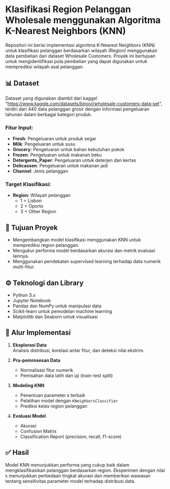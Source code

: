 # Klasifikasi Region Pelanggan Wholesale menggunakan Algoritma K-Nearest Neighbors (KNN)

Repositori ini berisi implementasi algoritma K-Nearest Neighbors (KNN) untuk klasifikasi pelanggan berdasarkan wilayah (Region) menggunakan data pembelian dari dataset Wholesale Customers. Proyek ini bertujuan untuk mengidentifikasi pola pembelian yang dapat digunakan untuk memprediksi wilayah asal pelanggan.

## 📊 Dataset

Dataset yang digunakan diambil dari kaggel "https://www.kaggle.com/datasets/binovi/wholesale-customers-data-set", terdiri dari 440 data pelanggan grosir dengan informasi pengeluaran tahunan dalam berbagai kategori produk.

### Fitur Input:
- **Fresh**: Pengeluaran untuk produk segar
- **Milk**: Pengeluaran untuk susu
- **Grocery**: Pengeluaran untuk bahan kebutuhan pokok
- **Frozen**: Pengeluaran untuk makanan beku
- **Detergents_Paper**: Pengeluaran untuk deterjen dan kertas
- **Delicassen**: Pengeluaran untuk makanan jadi
- **Channel**: Jenis pelanggan

### Target Klasifikasi:
- **Region**: Wilayah pelanggan  
  - 1 = Lisbon  
  - 2 = Oporto  
  - 3 = Other Region

## 🎯 Tujuan Proyek

- Mengembangkan model klasifikasi menggunakan KNN untuk memprediksi region pelanggan.
- Mengukur performa model berdasarkan akurasi dan metrik evaluasi lainnya.
- Menggunakan pendekatan supervised learning terhadap data numerik multi-fitur.

## ⚙️ Teknologi dan Library

- Python 3.x
- Jupyter Notebook
- Pandas dan NumPy untuk manipulasi data
- Scikit-learn untuk pemodelan machine learning
- Matplotlib dan Seaborn untuk visualisasi

## 🔁 Alur Implementasi

1. **Eksplorasi Data**  
   Analisis distribusi, korelasi antar fitur, dan deteksi nilai ekstrim.

2. **Pra-pemrosesan Data**  
   - Normalisasi fitur numerik  
   - Pemisahan data latih dan uji (train-test split)

3. **Modeling KNN**  
   - Penentuan parameter `k` terbaik  
   - Pelatihan model dengan `KNeighborsClassifier`  
   - Prediksi kelas region pelanggan

4. **Evaluasi Model**  
   - Akurasi  
   - Confusion Matrix  
   - Classification Report (precision, recall, f1-score)

## ✅ Hasil

Model KNN menunjukkan performa yang cukup baik dalam mengklasifikasikan pelanggan berdasarkan region. Eksperimen dengan nilai `k` menunjukkan perbedaan tingkat akurasi dan memberikan wawasan tentang sensitivitas parameter model terhadap distribusi data.



